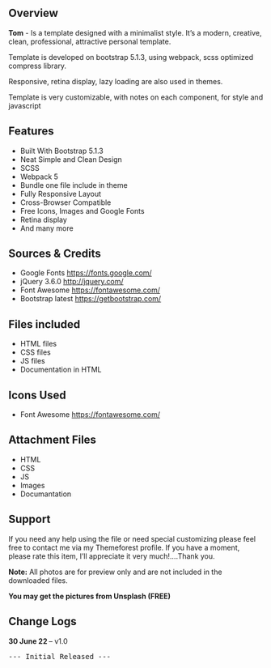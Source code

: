 <h2>Overview</h2>
<p>
 <strong>Tom</strong> - Is a template designed with a minimalist style. It’s a modern, creative, clean, professional, attractive personal template.
</p>
<p>
 Template is developed on bootstrap 5.1.3, using webpack, scss optimized compress library.
</p>
<p>
 Responsive, retina display, lazy loading are also used in themes.
</p>
<p>Template is very customizable, with notes on each component, for style and javascript</p>

<h2>Features</h2>
<ul>
 <li>Built With Bootstrap 5.1.3</li>
 <li>Neat Simple and Clean Design</li>
 <li>SCSS</li>
 <li>Webpack 5</li>
 <li>Bundle one file include in theme</li>
 <li>Fully Responsive Layout</li>
 <li>Cross-Browser Compatible</li>
 <li>Free Icons, Images and Google Fonts</li>
 <li>Retina display</li>
 <li>And many more</li>
</ul>

<h2>Sources & Credits</h2>
<ul>
 <li>Google Fonts <a href="https://fonts.google.com/" target="_blank">https://fonts.google.com/</a></li>
 <li>jQuery 3.6.0 <a href="http://jquery.com/" target="_blank">http://jquery.com/</a></li>
 <li>Font Awesome <a href="https://fontawesome.com/" target="_blank">https://fontawesome.com/</a></li>
 <li>Bootstrap latest <a href="https://getbootstrap.com/" target="_blank">https://getbootstrap.com/</a></li>
</ul>

<h2>Files included</h2>
<ul>
 <li>HTML files</li>
 <li>CSS files</li>
 <li>JS files</li>
 <li>Documentation in HTML</li>
</ul>

<h2>Icons Used</h2>
<ul>
 <li>Font Awesome <a href="https://fontawesome.com/" target="_blank">https://fontawesome.com/</a></li>
</ul>

<h2>Attachment Files</h2>
<ul>
 <li>HTML</li>
 <li>CSS</li>
 <li>JS</li>
 <li>Images</li>
 <li>Documantation</li>
</ul>

<h2>Support</h2>
<p>If you need any help using the file or need special customizing please feel free to contact me via my Themeforest profile. If you have a moment, please rate this item, I’ll appreciate it very much!....Thank you.</p>
<p><strong>Note:</strong> All photos are for preview only and are not included in the downloaded files.</p>
<p><strong>You may get the pictures from Unsplash (FREE)</strong></p>

<h2>Change Logs</h2>
<p><strong>30 June 22 </strong> – v1.0</p>
<pre>--- Initial Released --- </pre>
